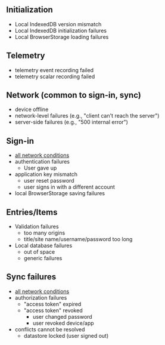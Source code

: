 ## Initialization

* Local IndexedDB version mismatch
* Local IndexedDB initialization failures
* Local BrowserStorage loading failures

## Telemetry

* telemetry event recording failed
* telemetry scalar recording failed

## Network (common to sign-in, sync)

* device offline
* network-level failures (e.g., "client can't reach the server")
* server-side failures (e.g., "500 internal error")

## Sign-in

* [all network conditions](#network)
* authentication failures
    - User gave up
* application key mismatch
    - user reset password
    - user signs in with a different account
* local BrowserStorage saving failures

## Entries/Items

* Validation failures
    - too many origins
    - title/site name/username/password too long
* Local database failures
    - out of space
    - generic failures

## Sync failures

* [all network conditions](#network)
* authorization failures
    - "access token" expired
    - "access token" revoked
        + user changed password
        + user revoked device/app
* conflicts cannot be resolved
    - datastore locked (user signed out)
